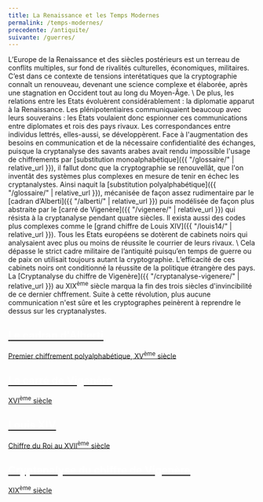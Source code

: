 ```yaml
---
title: La Renaissance et les Temps Modernes
permalink: /temps-modernes/
precedente: /antiquite/
suivante: /guerres/
---
```


L’Europe de la Renaissance et des siècles postérieurs est un terreau de conflits multiples, sur fond de rivalités culturelles, économiques, militaires. C’est dans ce contexte de tensions interétatiques que la cryptographie connaît un renouveau, devenant une science complexe et élaborée, après une stagnation en Occident tout au long du Moyen-Âge. \\
De plus, les relations entre les Etats évoluèrent considérablement : la diplomatie apparut à la Renaissance. Les plénipotentiaires communiquaient beaucoup avec leurs souverains : les Etats voulaient donc espionner ces communications entre diplomates et rois des pays rivaux. Les correspondances entre individus lettrés, elles-aussi, se développèrent. 
Face à l'augmentation des besoins en communication et de la nécessaire confidentialité des échanges, puisque la cryptanalyse des savants arabes avait rendu impossible l'usage de chiffrements par [substitution monoalphabétique]({{ "/glossaire/" | relative_url }}), il fallut donc que la cryptographie se renouvellât, que l'on inventât des systèmes plus complexes en mesure de tenir en échec les cryptanalystes.
Ainsi naquit la [substitution polyalphabétique]({{ "/glossaire/" | relative_url }}), mécanisée de façon assez rudimentaire par le [cadran d’Alberti]({{ "/alberti/" | relative_url }}) puis modélisée de façon plus abstraite par le [carré de Vigenère]({{ "/vigenere/" | relative_url }}) qui résista à la cryptanalyse pendant quatre siècles. Il exista aussi des codes plus complexes comme le  [grand chiffre de Louis XIV]({{ "/louis14/" | relative_url }}). Tous les Etats européens se dotèrent de cabinets noirs qui analysaient avec plus ou moins de réussite le courrier de leurs rivaux. \\
Cela dépasse le strict cadre militaire de l’antiquité puisqu’en temps de guerre ou de paix on utilisait toujours autant la cryptographie. L’efficacité de ces cabinets noirs ont conditionné la réussite de la politique étrangère des pays. La [Cryptanalyse du chiffre de Vigenère]({{ "/cryptanalyse-vigenere/" | relative_url }}) au XIX<SUP>ème</SUP> siècle marqua la fin des trois siècles d'invincibilité de ce dernier chffrement. Suite à cette révolution, plus aucune communication n'est sûre et les cryptographes peinèrent à reprendre le dessus sur les cryptanalystes.

<link rel="stylesheet" href="{{ '/assets/css/timeline.css' | relative_url }}">
<div class="timeline">

 <div class="container left">
 <a href="{{ "/alberti/" | relative_url }}">
   <div class="content">
     <h2 style="color:white;">Le cadran d'Alberti</h2>
     <p>Premier chiffrement polyalphabétique, XV<SUP>ème</SUP> siècle</p>
   </div>
   </a>
 </div>

 <div class="container right">
 <a href="{{ "/vigenere/" | relative_url }}">
   <div class="content">
     <h2 style="color:white;">Le carré de Vigenère</h2>
     <p>XVI<SUP>ème</SUP> siècle</p>
   </div>
   </a>
 </div>

 <div class="container left">
 <a href="{{ "/louis14/" | relative_url }}">
   <div class="content">
     <h2 style="color:white;">Louis XIV</h2>
     <p>Chiffre du Roi au XVII<SUP>ème</SUP> siècle</p>
   </div>
   </a>
 </div>

 <div class="container right">
 <a href="{{ "/cryptanalyse-vigenere/" | relative_url }}">
   <div class="content">
     <h2 style="color:white;">Cryptanalyse du chiffre de Vigenère</h2>
     <p>XIX<SUP>ème</SUP> siècle</p>
   </div>
   </a>
 </div>

</div>


